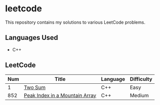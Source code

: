 # leetcode
This repository contains my solutions to various LeetCode problems.
## Languages Used
- C++
##  LeetCode

| Num | Title | Language | Difficulty |
|---| ----- | -------- | ---------- |
|1|[Two Sum](https://leetcode.com/problems/two-sum/) |C++|Easy|
|852|[Peak Index in a Mountain Array](https://leetcode.com/problems/peak-index-in-a-mountain-array/) |C++|Medium|


